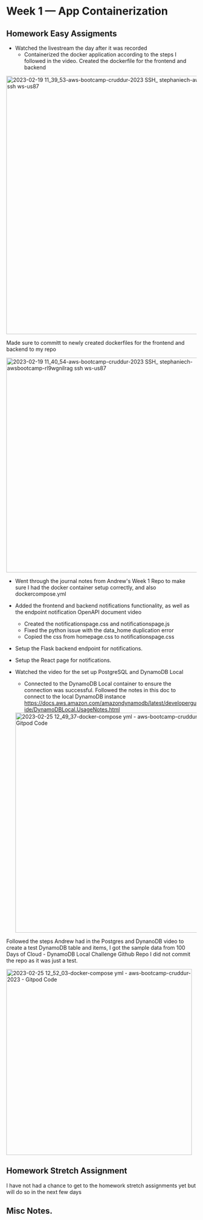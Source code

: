 # Week 1 — App Containerization

## Homework Easy Assigments

* Watched the livestream the day after it was recorded
  * Containerized the docker application according to the steps I followed in the video. Created the dockerfile for the frontend and backend

<img width="682" alt="2023-02-19 11_39_53-aws-bootcamp-cruddur-2023  SSH_ stephaniech-awsbootcamp-rl9wgnilrag ssh ws-us87" src="https://user-images.githubusercontent.com/37819313/221371628-d81d4eb1-99b0-45a4-9211-f7e92a666359.png">
     
 Made sure to committ to newly created dockerfiles for the frontend and backend to my repo
 
<img width="567" alt="2023-02-19 11_40_54-aws-bootcamp-cruddur-2023  SSH_ stephaniech-awsbootcamp-rl9wgnilrag ssh ws-us87" src="https://user-images.githubusercontent.com/37819313/221371177-62002714-a35e-4f94-af0f-19b8148426a8.png">

* Went through the journal notes from Andrew's Week 1 Repo to make sure I had the docker container setup correctly, and also dockercompose.yml
* Added the frontend and backend notifications functionality, as well as the endpoint notification OpenAPI document video
  * Created the notificationspage.css and notificationspage.js
  * Fixed the python issue with the data_home duplication error
  * Copied the css from homepage.css to notificationspage.css 
* Setup the Flask backend endpoint for notifications.
* Setup the React page for notifications.

* Watched the video for the set up PostgreSQL and DynamoDB Local
  * Connected to the DynamoDB Local container to ensure the connection was successful. Followed the notes in this doc to connect to the local DynamoDB instance
  https://docs.aws.amazon.com/amazondynamodb/latest/developerguide/DynamoDBLocal.UsageNotes.html
  
  <img width="581" alt="2023-02-25 12_49_37-docker-compose yml - aws-bootcamp-cruddur-2023 - Gitpod Code" src="https://user-images.githubusercontent.com/37819313/221371940-33f9d889-72e5-4f0e-8fb3-2ffde0db911e.png">

Followed the steps Andrew had in the Postgres and DynanoDB video to create a test DynamoDB table and items, I got the sample data from 100 Days of Cloud - DynamoDB Local Challenge Github Repo  I did not commit the repo as it was just a test.

<img width="491" alt="2023-02-25 12_52_03-docker-compose yml - aws-bootcamp-cruddur-2023 - Gitpod Code" src="https://user-images.githubusercontent.com/37819313/221372131-51e4657a-63e8-4c32-8e1f-69b0037c2c7d.png">

## Homework Stretch Assignment  

I have not had a chance to get to the homework stretch assignments yet but will do so in the next few days

## Misc Notes. 
